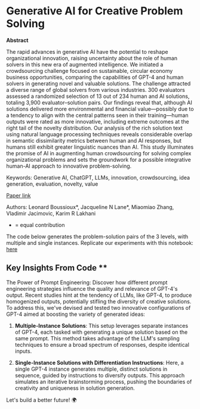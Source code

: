 # Generative AI for Creative Problem Solving

**Abstract**

The rapid advances in generative AI have the potential to reshape organizational innovation, raising uncertainty about the role of human solvers in this new era of augmented intelligence. We initiated a crowdsourcing challenge focused on sustainable, circular economy business opportunities, comparing the capabilities of GPT-4 and human solvers in generating novel and valuable solutions. The challenge attracted a diverse range of global solvers from various industries. 300 evaluators assessed a randomized selection of 13 out of 234 human and AI solutions, totaling 3,900 evaluator–solution pairs. Our findings reveal that, although AI solutions delivered more environmental and financial value—possibly due to a tendency to align with the central patterns seen in their training—human outputs were rated as more innovative, including extreme outcomes at the right tail of the novelty distribution. Our analysis of the rich solution text using natural language processing techniques reveals considerable overlap in semantic dissimilarity metrics between human and AI responses, but humans still exhibit greater linguistic nuances than AI. This study illuminates the promise of AI in augmenting human crowdsourcing for solving complex organizational problems and sets the groundwork for a possible integrative human-AI approach to innovative problem-solving.

Keywords: Generative AI, ChatGPT, LLMs, innovation, crowdsourcing, idea generation, evaluation, novelty, value

[Paper link](https://papers.ssrn.com/sol3/papers.cfm?abstract_id=4533642)

Authors: 
Leonard Boussioux*, Jacqueline N Lane*, Miaomiao Zhang, Vladimir Jacimovic, Karim R Lakhani
* = equal contribution

The code below generates the problem-solution pairs of the 3 levels, with multiple and single instances.
Replicate our experiments with this notebook: [here](https://colab.research.google.com/drive/1tpqQ_hWAbrfaQUUkVEm_EEqtVbuislUg?usp=sharing)

## Key Insights From Code **

The Power of Prompt Engineering: Discover how different prompt engineering strategies influence the quality and relevance of GPT-4's output.
Recent studies hint at the tendency of LLMs, like GPT-4, to produce homogenized outputs, potentially stifling the diversity of creative solutions. To address this, we've devised and tested two innovative configurations of GPT-4 aimed at boosting the variety of generated ideas:

1. **Multiple-Instance Solutions**: This setup leverages separate instances of GPT-4, each tasked with generating a unique solution based on the same prompt. This method takes advantage of the LLM's sampling techniques to ensure a broad spectrum of responses, despite identical inputs.

2. **Single-Instance Solutions with Differentiation Instructions**: Here, a single GPT-4 instance generates multiple, distinct solutions in sequence, guided by instructions to diversify outputs. This approach simulates an iterative brainstorming process, pushing the boundaries of creativity and uniqueness in solution generation.

Let's build a better future! 🌍
